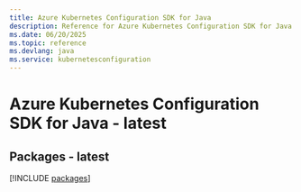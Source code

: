 ```yaml
---
title: Azure Kubernetes Configuration SDK for Java
description: Reference for Azure Kubernetes Configuration SDK for Java
ms.date: 06/20/2025
ms.topic: reference
ms.devlang: java
ms.service: kubernetesconfiguration
---
```

# Azure Kubernetes Configuration SDK for Java - latest
## Packages - latest
[!INCLUDE [packages](kubernetes-configuration-index.md)]